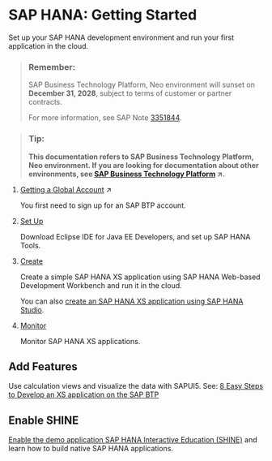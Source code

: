 <!-- loio868d804efd0b4eb788bdebd7b36a57a4 -->

# SAP HANA: Getting Started

Set up your SAP HANA development environment and run your first application in the cloud.



> ### Remember:  
> SAP Business Technology Platform, Neo environment will sunset on **December 31, 2028**, subject to terms of customer or partner contracts.
> 
> For more information, see SAP Note [3351844](https://me.sap.com/notes/3351844).

> ### Tip:  
> **This documentation refers to SAP Business Technology Platform, Neo environment. If you are looking for documentation about other environments, see [SAP Business Technology Platform](https://help.sap.com/viewer/65de2977205c403bbc107264b8eccf4b/Cloud/en-US/6a2c1ab5a31b4ed9a2ce17a5329e1dd8.html "SAP Business Technology Platform (SAP BTP) is an integrated offering comprised of four technology portfolios: database and data management, application development and integration, analytics, and intelligent technologies. The platform offers users the ability to turn data into business value, compose end-to-end business processes, and build and extend SAP applications quickly.") :arrow_upper_right:.**



1.  [Getting a Global Account](https://help.sap.com/viewer/65de2977205c403bbc107264b8eccf4b/Cloud/en-US/046f127f2a614438b616ccfc575fdb16.html "Explore the different options for trying out SAP BTP.") :arrow_upper_right:

    You first need to sign up for an SAP BTP account.

2.  [Set Up](install-sap-hana-tools-for-eclipse-b0e351a.md)

    Download Eclipse IDE for Java EE Developers, and set up SAP HANA Tools.

3.  [Create](creating-an-sap-hana-xs-hello-world-application-using-sap-hana-web-based-development-work-4959458.md#loio4959458552574c77b62fe27b0eb363ef)

    Create a simple SAP HANA XS application using SAP HANA Web-based Development Workbench and run it in the cloud.

    You can also [create an SAP HANA XS application using SAP HANA Studio](creating-an-sap-hana-xs-classic-hello-world-application-using-sap-hana-studio-3762b22.md#loio3762b229a4074fc59ac6a9ee7404f8c9).

4.  [Monitor](../50-administration-and-ops-neo/sap-hana-application-operations-6902b48.md)

    Monitor SAP HANA XS applications.




## Add Features

Use calculation views and visualize the data with SAPUI5. See: [8 Easy Steps to Develop an XS application on the SAP BTP](http://help.sap.com/disclaimer?site=http://scn.sap.com/community/developer-center/cloud-platform/blog/2013/10/17/8-easy-steps-to-develop-an-xs-application-on-the-sap-hana-cloud-platform)



<a name="loio868d804efd0b4eb788bdebd7b36a57a4__section_owh_xbx_j4b"/>

## Enable SHINE

[Enable the demo application SAP HANA Interactive Education \(SHINE\)](enable-sap-hana-interactive-education-shine-396c2d7.md) and learn how to build native SAP HANA applications.

